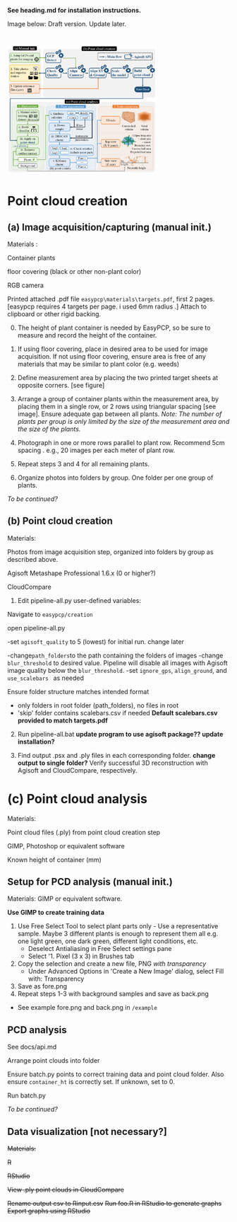 **See heading.md for installation instructions.**

Image below: Draft version. Update later.

# <img src="flow.png" style="zoom:33%;" />

# Point cloud creation

## (a) Image acquisition/capturing (manual init.)

Materials : 

Container plants

floor covering (black or other non-plant color)

RGB camera

Printed attached .pdf file `easypcp\materials\targets.pdf`, first 2 pages. [easypcp requires 4 targets per page. i used 6mm radius .] Attach to clipboard or other rigid backing.

0. The height of plant container is needed by EasyPCP, so be sure to measure and record the height of the container.

1. If using floor covering, place in desired area to be used for image acquisition. If not using floor covering, ensure area is free of any materials that may be similar to plant color (e.g. weeds)
2. Define measurement area by placing the two printed target sheets at opposite corners. [see figure]
3. Arrange a group of container plants within the measurement area, by placing them in a single row, or 2 rows using triangular spacing [see image]. Ensure adequate gap between all plants. *Note: The number of plants per group is only limited by the size of the measurement area and the size of the plants.*
4. Photograph in one or more rows parallel to plant row. Recommend 5cm spacing . e.g., 20 images per each meter of plant row.
5. Repeat steps 3 and 4 for all remaining plants.
6. Organize photos into folders by group. One folder per one group of plants.

*To be continued?*

## (b) Point cloud creation

Materials: 

Photos from image acquisition step, organized into folders by group as described above.

Agisoft Metashape Professional 1.6.x (0 or higher?)

CloudCompare

1. Edit pipeline-all.py user-defined variables:

Navigate to `easypcp/creation`

open pipeline-all.py

-set `agisoft_quality` to 5 (lowest) for initial run. change later

-change`path_folders`to the path containing the folders of images
-change `blur_threshold` to desired value. Pipeline will disable all images with Agisoft image quality below the `blur_threshold`.
-set `ignore_gps`, `align_ground`, and `use_scalebars ` as needed

Ensure folder structure matches intended format
- only folders in root folder (path_folders), no files in root
- 'skip' folder contains scalebars.csv if needed **Default scalebars.csv provided to match targets.pdf**

2. Run pipeline-all.bat **update program to use agisoft package?? update installation?**

3. Find output .psx and .ply files in each corresponding folder. **change output to single folder?** Verify successful 3D reconstruction with Agisoft and CloudCompare, respectively.

# (c) Point cloud analysis

Materials: 

Point cloud files (.ply) from point cloud creation step

GIMP, Photoshop or equivalent software

Known height of container (mm)

## Setup for PCD analysis (manual init.)

Materials: GIMP or equivalent software.

**Use GIMP to create training data**

1. Use Free Select Tool to select plant parts only - Use a representative sample. Maybe 3 different plants is enough to represent them all e.g. one light green, one dark green, different light conditions, etc.
	* Deselect Antialiasing in Free Select settings pane
	* Select '1. Pixel (3 x 3) in Brushes tab
2. Copy the selection and create a new file, PNG *with transparency*
	* Under Advanced Options in 'Create a New Image' dialog, select Fill with: Transparency
3. Save as fore.png
4. Repeat steps 1-3 with background samples and save as back.png

* See example fore.png and back.png in `/example`

## PCD analysis

See docs/api.md 

Arrange point clouds into folder

Ensure batch.py points to correct training data and point cloud folder. Also ensure `container_ht` is correctly set. If unknown, set to 0.

Run batch.py

*To be continued?*

## Data visualization [not necessary?]

~~Materials:~~ 

~~R~~

~~RStudio~~

~~View .ply point clouds in CloudCompare~~

~~Rename output csv to Rinput.csv~~
~~Run foo.R in RStudio to generate graphs~~
~~Export graphs using RStudio~~